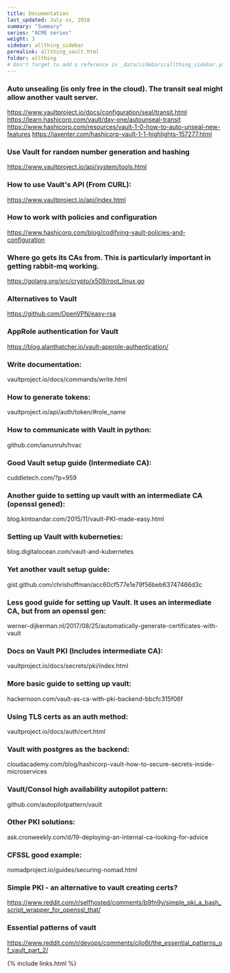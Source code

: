 ```yaml
---
title: Documentation 
last_updated: July xx, 2018
summary: "Summary"
series: "ACME series"
weight: 3
sidebar: allthing_sidebar
permalink: allthing_vault.html
folder: allthing
# Don't forget to add a reference in _data/sidebars/allthing_sidebar.yml and/or _data/topnav.yml 
---
```


### Auto unsealing (is only free in the cloud). The transit seal might allow another vault server.
https://www.vaultproject.io/docs/configuration/seal/transit.html
https://learn.hashicorp.com/vault/day-one/autounseal-transit
https://www.hashicorp.com/resources/vault-1-0-how-to-auto-unseal-new-features
https://jaxenter.com/hashicorp-vault-1-1-highlights-157277.html

### Use Vault for random number generation and hashing
https://www.vaultproject.io/api/system/tools.html

### How to use Vault's API (From CURL):
https://www.vaultproject.io/api/index.html

### How to work with policies and configuration
https://www.hashicorp.com/blog/codifying-vault-policies-and-configuration

### Where go gets its CAs from. This is particularly important in getting rabbit-mq working.
https://golang.org/src/crypto/x509/root_linux.go

### Alternatives to Vault
https://github.com/OpenVPN/easy-rsa

### AppRole authentication for Vault
https://blog.alanthatcher.io/vault-approle-authentication/

### Write documentation:
vaultproject.io/docs/commands/write.html

### How to generate tokens:
vaultproject.io/api/auth/token/#role_name

### How to communicate with Vault in python:
github.com/ianunruh/hvac

### Good Vault setup guide (Intermediate CA):
cuddletech.com/?p=959


### Another guide to setting up vault with an intermediate CA (openssl gened):
blog.kintoandar.com/2015/11/vault-PKI-made-easy.html
### Setting up Vault with kuberneties:
blog.digitalocean.com/vault-and-kubernetes
### Yet another vault setup guide:
gist.github.com/chrishoffman/acc60cf577e1e79f56beb63747466d3c
### Less good guide for setting up Vault. It uses an intermediate CA, but from an openssl gen:
werner-dijkerman.nl/2017/08/25/automatically-generate-certificates-with-vault

### Docs on Vault PKI (Includes intermediate CA):
vaultproject.io/docs/secrets/pki/index.html

### More basic guide to setting up vault:
hackernoon.com/vault-as-ca-with-pki-backend-bbcfc315f06f

### Using TLS certs as an auth method:
vaultproject.io/docs/auth/cert.html

### Vault with postgres as the backend:
cloudacademy.com/blog/hashicorp-vault-how-to-secure-secrets-inside-microservices

### Vault/Consol high availability autopilot pattern:
github.com/autopilotpattern/vault

### Other PKI solutions:
ask.cronweekly.com/d/19-deploying-an-internal-ca-looking-for-advice

### CFSSL good example:
nomadproject.io/guides/securing-nomad.html

### Simple PKI - an alternative to vault creating certs?
https://www.reddit.com/r/selfhosted/comments/b9fn9y/simple_pki_a_bash_script_wrapper_for_openssl_that/

### Essential patterns of vault
https://www.reddit.com/r/devops/comments/cjlo6t/the_essential_patterns_of_vault_part_2/

{% include links.html %}
